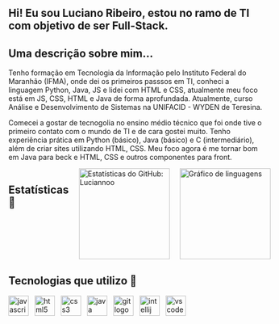 <h2 align="left">Hi! Eu sou Luciano Ribeiro, estou no ramo de TI com objetivo de ser Full-Stack.</h2>

<div>
      <h2>Uma descrição sobre mim...</h2>
      <p>
            Tenho formação em Tecnologia da Informação pelo Instituto Federal do Maranhão (IFMA), onde dei os primeiros passsos em TI, conheci a linguagem Python, Java, JS e lidei com HTML e CSS, atualmente meu foco está em JS, CSS, HTML e Java de forma aprofundada. 
            Atualmente, curso Análise e Desenvolvimento de Sistemas na UNIFACID - WYDEN de Teresina.
      </p>
      <p>
            Comecei a gostar de tecnogolia no ensino médio técnico que foi onde tive o primeiro contato com o mundo de TI e de cara gostei muito.
           Tenho experiência prática em Python (básico), Java (básico) e C (intermediário), além de criar sites utilizando HTML, CSS. Meu foco agora é me tornar bom em Java para beck e HTML, CSS e outros componentes para front.
      </p>
</div>

<div style="display: flex; gap: 20px;"> 
      <h2>Estatísticas 📶</h2>
      <img src="https://github-readme-stats.vercel.app/api?username=Luciannoo&show_icons=true&theme=dark&hide_border=false" height="180" alt="Estatísticas do GitHub: Luciannoo" />
      <img src="https://github-readme-stats.vercel.app/api/top-langs?username=Luciannoo&locale=en&hide_title=false&layout=compact&card_width=320&langs_count=5&theme=dark&hide_border=false" height="180" alt="Gráfico de linguagens" />
</div>

<div>
  <h2>Tecnologias que utilizo 🤖</h2>
  <div style="display: flex; flex-wrap: wrap; gap: 12px; align-items: center;">
    <img src="https://cdn.jsdelivr.net/gh/devicons/devicon/icons/javascript/javascript-original.svg" height="40" alt="javascript logo" title="JavaScript" />
    <img src="https://cdn.jsdelivr.net/gh/devicons/devicon/icons/html5/html5-original.svg" height="40" alt="html5 logo" title="HTML5" />
    <img src="https://cdn.jsdelivr.net/gh/devicons/devicon/icons/css3/css3-original.svg" height="40" alt="css3 logo" title="CSS3" />
    <img src="https://cdn.jsdelivr.net/gh/devicons/devicon/icons/java/java-original.svg" height="40" alt="java logo" title="Java" />
    <img src="https://cdn.jsdelivr.net/gh/devicons/devicon/icons/git/git-original.svg" height="40" alt="git logo" title="Git" />
    <img src="https://cdn.jsdelivr.net/gh/devicons/devicon/icons/intellij/intellij-original.svg" height="40" alt="intellij logo" title="IntelliJ IDEA" />
    <img src="https://cdn.jsdelivr.net/gh/devicons/devicon/icons/vscode/vscode-original.svg" height="40" alt="vscode logo" title="VS Code" />
  </div>
  </div>
</div>
